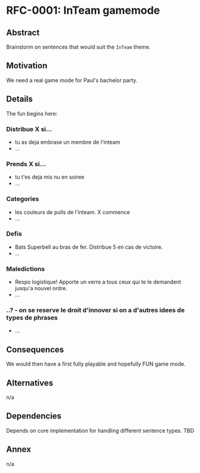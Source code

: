 # RFC-0001: InTeam gamemode

## Abstract

Brainstorm on sentences that would suit the `InTeam` theme.

## Motivation

We need a real game mode for Paul's bachelor party.

## Details

The fun begins here:

### Distribue X si...

- tu as deja embrase un membre de l'inteam
- ...

### Prends X si...

- tu t'es deja mis nu en soiree
- ...

### Categories

- les couleurs de pulls de l'inteam. X commence
- ...

### Defis

- Bats Superbell au bras de fer. Distribue 5 en cas de victoire.
- ...

### Maledictions

- Respo logistique! Apporte un verre a tous ceux qui te le demandent jusqu'a nouvel ordre.
- ...

### ..? - on se reserve le droit d'innover si on a d'autres idees de types de phrases

- ...

## Consequences

We would then have a first fully playable and hopefully FUN game mode.

## Alternatives

n/a

## Dependencies

Depends on core implementation for handling different sentence types. TBD

## Annex

n/a
